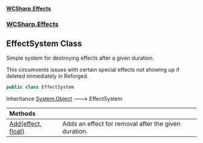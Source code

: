 #### [WCSharp\.Effects](README.md 'README')
### [WCSharp\.Effects](WCSharp.Effects.md 'WCSharp\.Effects')

## EffectSystem Class

Simple system for destroying effects after a given duration\.

This circumvents issues with certain special effects not showing up if deleted immediately in Reforged.

```csharp
public class EffectSystem
```

Inheritance [System\.Object](https://learn.microsoft.com/en-us/dotnet/api/system.object 'System\.Object') &#129106; EffectSystem

| Methods | |
| :--- | :--- |
| [Add\(effect, float\)](WCSharp.Effects.EffectSystem.Add(WCSharp.Api.effect,float).md 'WCSharp\.Effects\.EffectSystem\.Add\(WCSharp\.Api\.effect, float\)') | Adds an effect for removal after the given duration\. |
